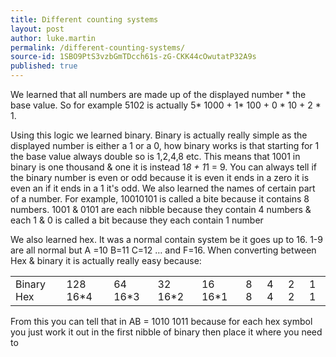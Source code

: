 ```yaml
---
title: Different counting systems
layout: post
author: luke.martin
permalink: /different-counting-systems/
source-id: 1SBO9PtS3vzbGmTDcch61s-zG-CKK44cOwutatP32A9s
published: true
---
```

We learned that all numbers are made up of the displayed number * the base value. So for example 5102 is actually 5* 1000 + 1* 100 + 0 * 10 + 2 * 1. 

Using this logic we learned binary.  Binary is actually really simple as the displayed number is either a 1 or a 0, how binary works is that starting for 1 the base value always double so is 1,2,4,8 etc. This means that 1001 in binary is one thousand & one it is instead 1*8 + 1*1 = 9. You can always tell if the binary number is even or odd because it is even it ends in a zero it is even an if it ends in a 1 it's odd. We also learned the names of certain part of a number. For example, 10010101 is called a bite because it contains 8 numbers. 1001 & 0101 are each nibble because they contain 4 numbers & each 1 & 0 is called a bit because they each contain 1 number 

We also learned hex. It was a normal contain system be it goes up to 16. 1-9 are all normal but A =10 B=11 C=12 … and F=16. When converting between Hex & binary it is actually really easy because: 

<table>
  <tr>
    <td>Binary 
Hex</td>
    <td>128
16*4</td>
    <td>64
16*3</td>
    <td>32
16*2</td>
    <td>16
16*1</td>
    <td>8
8</td>
    <td>4
4</td>
    <td>2
2</td>
    <td>1
1</td>
  </tr>
</table>


 

From this you can tell that in AB = 1010 1011 because for each hex symbol you just work it out in the first nibble of binary then place it where you need to 

